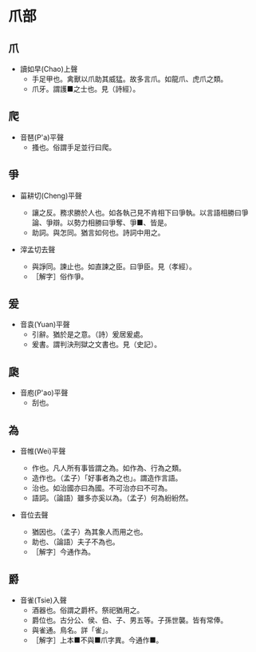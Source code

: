 # 爪部

## 爪

- 讀如早(Chao)上聲
    - 手足甲也。禽獸以爪助其威猛。故多言爪。如龍爪、虎爪之類。
    - 爪牙。謂護■之士也。見（詩經）。

## 爬

- 音琶(P'a)平聲
    - 搔也。俗謂手足並行曰爬。

## 爭

- 菑耕切(Cheng)平聲
    - 讓之反。務求勝於人也。如各執己見不肯相下曰爭執。以言語相勝曰爭論、爭辯。以勢力相勝曰爭奪、爭■、皆是。
    - 助詞。與怎同。猶言如何也。詩詞中用之。

- 滓孟切去聲
    - 與諍同。諫止也。如直諫之臣。曰爭臣。見（孝經）。
    - ［解字］俗作爭。

## 爰

- 音袁(Yuan)平聲
    - 引辭。猶於是之意。（詩）爰居爰處。
    - 爰書。謂判決刑獄之文書也。見（史記）。

## 瓟

- 音庖(P'ao)平聲
    - 刮也。

## 為

- 音帷(Wei)平聲
    - 作也。凡人所有事皆謂之為。如作為、行為之類。
    - 造作也。（孟子）「好事者為之也」。謂造作言語。
    - 治也。如治國亦曰為國。不可治亦曰不可為。
    - 語詞。（論語）雖多亦奚以為。（孟子）何為紛紛然。

- 音位去聲
    - 猶因也。（孟子）為其象人而用之也。
    - 助也、（論語）夫子不為也。
    - ［解字］今通作為。

## 爵

- 音雀(Tsie)入聲
    - 酒器也。俗謂之爵杯。祭祀猶用之。
    - 爵位也。古分公、侯、伯、子、男五等。子孫世襲。皆有常俸。
    - 與雀通。鳥名。詳「雀」。
    - ［解字］上本■不與■爪字異。今通作■。

